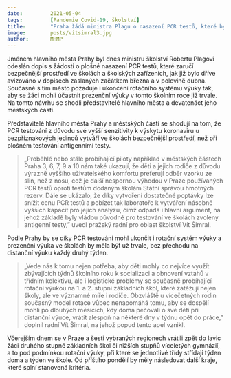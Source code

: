 ```yaml
---
date:         2021-05-04
tags:         [Pandemie Covid-19, školství]
title:        "Praha žádá ministra Plagu o nasazení PCR testů, které by mělo doprovázet zrušení rotační výuky ve školách"
image: 	      posts/vitsimral3.jpg
author:       MHMP
---
```


Jménem hlavního města Prahy byl dnes ministru školství Robertu Plagovi odeslán dopis s žádostí o plošné nasazení PCR testů, které zaručí bezpečnější prostředí ve školách a školských zařízeních, jak již bylo dříve avizováno v dopisech zaslaných začátkem března a v polovině dubna. Současně s tím město požaduje i ukončení rotačního systému výuky tak, aby se žáci mohli účastnit prezenční výuky v tomto školním roce již trvale. Na tomto návrhu se shodli představitelé hlavního města a devatenáct jeho městských částí.

Představitelé hlavního města Prahy a městských částí se shodují na tom, že PCR testování z důvodu své vyšší senzitivity k výskytu koronaviru u bezpříznakových jedinců vytváří ve školách bezpečnější prostředí, než při plošném testování antigenními testy. 

> „Proběhlé nebo stále probíhající piloty například v městských částech Praha 3, 6, 7, 9 a 10 nám také ukazují, že děti a jejich rodiče z důvodu výrazně vyššího uživatelského komfortu preferují odběr vzorku ze slin, než z nosu, což je další nespornou výhodou v Praze používaných PCR testů oproti testům dodaným školám Státní správou hmotných rezerv. Dále se ukázalo, že díky vytvoření dostatečné poptávky lze snížit cenu PCR testů a pobízet tak laboratoře k vytváření násobně vyšších kapacit pro jejich analýzu, čímž odpadá i hlavní argument, na jehož základě byly vládou původně pro testování ve školách zvoleny antigenní testy,” uvedl pražský radní pro oblast školství Vít Šimral.

Podle Prahy by se díky PCR testování mohl ukončit i rotační systém výuky a prezenční výuka ve školách by měla být už trvale, bez přechodu na distanční výuku každý druhý týden. 

> „Vede nás k tomu nejen potřeba, aby děti mohly co nejvíce využít zbývajících týdnů školního roku k socializaci a obnovení vztahů v třídním kolektivu, ale i logistické problémy se současně probíhající rotační výukou na 1. a 2. stupni základních škol, které zatěžují nejen školy, ale ve významné míře i rodiče. Obzvláště u vícečetných rodin současný model rotace vůbec nenapomáhá tomu, aby se dospělí mohli po dlouhých měsících, kdy doma pečovali o své děti při distanční výuce, vrátit alespoň na některé dny v týdnu opět do práce,” doplnil radní Vít Šimral, na jehož popud tento apel vznikl.

Včerejším dnem se v Praze a šesti vybraných regionech vrátili zpět do lavic žáci druhého stupně základních škol či nižších stupňů víceletých gymnázií, a to pod podmínkou rotační výuky, při které se jednotlivé třídy střídají týden doma a týden ve škole. Od příštího pondělí by měly následovat další kraje, které splní stanovená kritéria.
